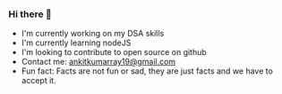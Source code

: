 ### Hi there 👋

- I'm currently working on my DSA skills
- I'm currently learning nodeJS
- I'm looking to contribute to open source on github
- Contact me: ankitkumarray19@gmail.com
- Fun fact: Facts are not fun or sad, they are just facts and we have to accept it. 


